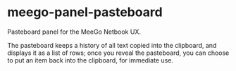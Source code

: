 # meego-panel-pasteboard

Pasteboard panel for the MeeGo Netbook UX.

The pasteboard keeps a history of all text copied into the clipboard,
and displays it as a list of rows; once you reveal the pasteboard, you
can choose to put an item back into the clipboard, for immediate use.
